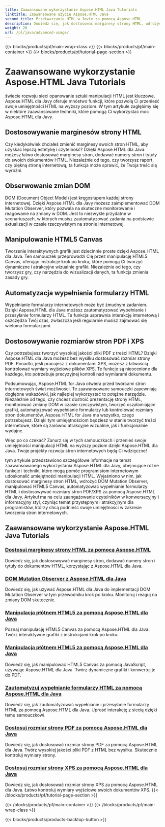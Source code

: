 ```yaml
---
title: Zaawansowane wykorzystanie Aspose.HTML Java Tutorials
linktitle: Zaawansowane użycie Aspose.HTML Java
second_title: Przetwarzanie HTML w Javie za pomocą Aspose.HTML
description: Dowiedz się, jak dostosować marginesy strony HTML, wdrożyć DOM Mutation Observer, manipulować HTML5 Canvas, automatyzować wypełnianie formularzy HTML i wiele więcej, korzystając z Aspose.HTML Java.
weight: 20
url: /pl/java/advanced-usage/
---
```


{{< blocks/products/pf/main-wrap-class >}}
{{< blocks/products/pf/main-container >}}
{{< blocks/products/pf/tutorial-page-section >}}

# Zaawansowane wykorzystanie Aspose.HTML Java Tutorials


świecie rozwoju sieci opanowanie sztuki manipulacji HTML jest kluczowe. Aspose.HTML dla Javy oferuje mnóstwo funkcji, które pozwolą Ci przenieść swoje umiejętności HTML na wyższy poziom. W tym artykule zagłębimy się w niektóre zaawansowane techniki, które pomogą Ci wykorzystać moc Aspose.HTML dla Javy.

## Dostosowywanie marginesów strony HTML

Czy kiedykolwiek chciałeś zmienić marginesy swoich stron HTML, aby uzyskać lepszą estetykę i czytelność? Dzięki Aspose.HTML dla Java możesz łatwo dostosować marginesy stron, dodawać numery stron i tytuły do swoich dokumentów HTML. Niezależnie od tego, czy tworzysz raport, czy piękną stronę internetową, ta funkcja może sprawić, że Twoja treść się wyróżni.

## Obserwowanie zmian DOM

DOM (Document Object Model) jest kręgosłupem każdej strony internetowej. Dzięki Aspose.HTML dla Javy możesz zaimplementować DOM Mutation Observer, który pozwala na skuteczne monitorowanie i reagowanie na zmiany w DOM. Jest to niezwykle przydatne w scenariuszach, w których musisz zautomatyzować zadania na podstawie aktualizacji w czasie rzeczywistym na stronie internetowej.

## Manipulowanie HTML5 Canvas

Tworzenie interaktywnych grafik jest dziecinnie proste dzięki Aspose.HTML dla Java. Ten samouczek przeprowadzi Cię przez manipulację HTML5 Canvas, oferując instrukcje krok po kroku, które pomogą Ci tworzyć dynamiczne i atrakcyjne wizualnie grafiki. Niezależnie od tego, czy tworzysz gry, czy narzędzia do wizualizacji danych, ta funkcja zmienia zasady gry.

## Automatyzacja wypełniania formularzy HTML

Wypełnianie formularzy internetowych może być żmudnym zadaniem. Dzięki Aspose.HTML dla Java możesz zautomatyzować wypełnianie i przesyłanie formularzy HTML. Ta funkcja usprawnia interakcję internetową i oszczędza Twój czas, zwłaszcza jeśli regularnie musisz zajmować się wieloma formularzami.

## Dostosowywanie rozmiarów stron PDF i XPS

Czy potrzebujesz tworzyć wysokiej jakości pliki PDF z treści HTML? Dzięki Aspose.HTML dla Java możesz bez wysiłku dostosować rozmiar strony PDF. Ponadto, jeśli pracujesz z dokumentami XPS, możesz z łatwością kontrolować wymiary wyjściowe plików XPS. Te funkcje są nieocenione dla każdego, kto potrzebuje precyzyjnej kontroli nad wymiarami dokumentu.

Podsumowując, Aspose.HTML for Java otwiera przed twórcami stron internetowych świat możliwości. Te zaawansowane samouczki zapewniają dogłębne wskazówki, jak najlepiej wykorzystać to potężne narzędzie. Niezależnie od tego, czy chcesz dostroić prezentację strony HTML, monitorować zmiany DOM w czasie rzeczywistym, tworzyć oszałamiające grafiki, automatyzować wypełnianie formularzy lub kontrolować rozmiary stron dokumentów, Aspose.HTML for Java ma wszystko, czego potrzebujesz. Dzięki tym umiejętnościom będziesz w stanie tworzyć treści internetowe, które są zarówno atrakcyjne wizualnie, jak i funkcjonalnie wydajne.

Więc po co czekać? Zanurz się w tych samouczkach i przenieś swoje umiejętności manipulacji HTML na wyższy poziom dzięki Aspose.HTML dla Java. Twoje projekty rozwoju stron internetowych będą Ci wdzięczne!

tym artykule przedstawiono szczegółowe informacje na temat zaawansowanego wykorzystania Aspose.HTML dla Javy, obejmujące różne funkcje i techniki, które mogą pomóc programistom internetowym udoskonalić umiejętności manipulacji HTML. Wyjaśniono w nim, jak dostosować marginesy stron HTML, wdrożyć DOM Mutation Observer, manipulować HTML5 Canvas, automatyzować wypełnianie formularzy HTML i dostosowywać rozmiary stron PDF/XPS za pomocą Aspose.HTML dla Javy. Artykuł ma na celu zaangażowanie czytelników w konwersacyjny i informacyjny styl, czyniąc temat przystępnym i atrakcyjnym dla programistów, którzy chcą podnieść swoje umiejętności w zakresie tworzenia stron internetowych.

## Zaawansowane wykorzystanie Aspose.HTML Java Tutorials
### [Dostosuj marginesy strony HTML za pomocą Aspose.HTML](./css-extensions-adding-title-page-number/)
Dowiedz się, jak dostosowywać marginesy stron, dodawać numery stron i tytuły do dokumentów HTML, korzystając z Aspose.HTML dla Java.
### [DOM Mutation Observer z Aspose.HTML dla Java](./dom-mutation-observer-observing-node-additions/)
Dowiedz się, jak używać Aspose.HTML dla Java do implementacji DOM Mutation Observer w tym przewodniku krok po kroku. Monitoruj i reaguj na zmiany DOM skutecznie.
### [Manipulacja płótnem HTML5 za pomocą Aspose.HTML dla Java](./html5-canvas-manipulation-using-code/)
Poznaj manipulację HTML5 Canvas za pomocą Aspose.HTML dla Java. Twórz interaktywne grafiki z instrukcjami krok po kroku.
### [Manipulacja płótnem HTML5 za pomocą Aspose.HTML dla Java](./html5-canvas-manipulation-using-javascript/)
Dowiedz się, jak manipulować HTML5 Canvas za pomocą JavaScript, używając Aspose.HTML dla Java. Twórz dynamiczne grafiki i konwertuj je do PDF.
### [Zautomatyzuj wypełnianie formularzy HTML za pomocą Aspose.HTML dla Java](./html-form-editor-filling-submitting-forms/)
Dowiedz się, jak zautomatyzować wypełnianie i przesyłanie formularzy HTML za pomocą Aspose.HTML dla Java. Uprość interakcję z siecią dzięki temu samouczkowi.
### [Dostosuj rozmiar strony PDF za pomocą Aspose.HTML dla Java](./adjust-pdf-page-size/)
Dowiedz się, jak dostosować rozmiar strony PDF za pomocą Aspose.HTML dla Java. Twórz wysokiej jakości pliki PDF z HTML bez wysiłku. Skutecznie kontroluj wymiary strony.
### [Dostosuj rozmiar strony XPS za pomocą Aspose.HTML dla Java](./adjust-xps-page-size/)
Dowiedz się, jak dostosować rozmiar strony XPS za pomocą Aspose.HTML dla Java. Łatwo kontroluj wymiary wyjściowe swoich dokumentów XPS.
{{< /blocks/products/pf/tutorial-page-section >}}

{{< /blocks/products/pf/main-container >}}
{{< /blocks/products/pf/main-wrap-class >}}

{{< blocks/products/products-backtop-button >}}
